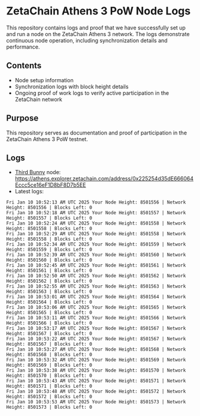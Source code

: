 # ZetaChain Athens 3 PoW Node Logs
This repository contains logs and proof that we have successfully set up and run a node on the ZetaChain Athens 3 network. The logs demonstrate continuous node operation, including synchronization details and performance.

## Contents
- Node setup information
- Synchronization logs with block height details
- Ongoing proof of work logs to verify active participation in the ZetaChain network

## Purpose
This repository serves as documentation and proof of participation in the ZetaChain Athens 3 PoW testnet.

## Logs

- [Third Bunny](https://thirdbunny.xyz/) node: https://athens.explorer.zetachain.com/address/0x225254d35dE666064Eccc5ce16eF1D8bF8D7b5EE
- Latest logs:
```
Fri Jan 10 10:52:13 AM UTC 2025 Your Node Height: 8501556 | Network Height: 8501556 | Blocks Left: 0
Fri Jan 10 10:52:18 AM UTC 2025 Your Node Height: 8501557 | Network Height: 8501557 | Blocks Left: 0
Fri Jan 10 10:52:24 AM UTC 2025 Your Node Height: 8501558 | Network Height: 8501558 | Blocks Left: 0
Fri Jan 10 10:52:29 AM UTC 2025 Your Node Height: 8501558 | Network Height: 8501558 | Blocks Left: 0
Fri Jan 10 10:52:34 AM UTC 2025 Your Node Height: 8501559 | Network Height: 8501559 | Blocks Left: 0
Fri Jan 10 10:52:39 AM UTC 2025 Your Node Height: 8501560 | Network Height: 8501560 | Blocks Left: 0
Fri Jan 10 10:52:45 AM UTC 2025 Your Node Height: 8501561 | Network Height: 8501561 | Blocks Left: 0
Fri Jan 10 10:52:50 AM UTC 2025 Your Node Height: 8501562 | Network Height: 8501562 | Blocks Left: 0
Fri Jan 10 10:52:55 AM UTC 2025 Your Node Height: 8501563 | Network Height: 8501563 | Blocks Left: 0
Fri Jan 10 10:53:01 AM UTC 2025 Your Node Height: 8501564 | Network Height: 8501564 | Blocks Left: 0
Fri Jan 10 10:53:06 AM UTC 2025 Your Node Height: 8501565 | Network Height: 8501565 | Blocks Left: 0
Fri Jan 10 10:53:11 AM UTC 2025 Your Node Height: 8501566 | Network Height: 8501566 | Blocks Left: 0
Fri Jan 10 10:53:17 AM UTC 2025 Your Node Height: 8501567 | Network Height: 8501567 | Blocks Left: 0
Fri Jan 10 10:53:22 AM UTC 2025 Your Node Height: 8501567 | Network Height: 8501567 | Blocks Left: 0
Fri Jan 10 10:53:27 AM UTC 2025 Your Node Height: 8501568 | Network Height: 8501568 | Blocks Left: 0
Fri Jan 10 10:53:32 AM UTC 2025 Your Node Height: 8501569 | Network Height: 8501569 | Blocks Left: 0
Fri Jan 10 10:53:38 AM UTC 2025 Your Node Height: 8501570 | Network Height: 8501570 | Blocks Left: 0
Fri Jan 10 10:53:43 AM UTC 2025 Your Node Height: 8501571 | Network Height: 8501571 | Blocks Left: 0
Fri Jan 10 10:53:48 AM UTC 2025 Your Node Height: 8501572 | Network Height: 8501572 | Blocks Left: 0
Fri Jan 10 10:53:53 AM UTC 2025 Your Node Height: 8501573 | Network Height: 8501573 | Blocks Left: 0
```
